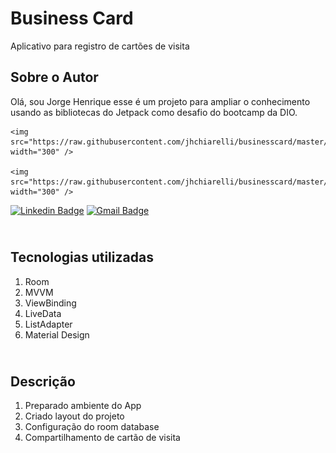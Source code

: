 # Business Card

Aplicativo para registro de cartões de visita

## Sobre o Autor
Olá, sou Jorge Henrique esse é um projeto para ampliar o conhecimento usando as bibliotecas do Jetpack como desafio do bootcamp da DIO.

<div class="center">

    <img src="https://raw.githubusercontent.com/jhchiarelli/businesscard/master/screenshots/Screenshot_1629224135.png" width="300" />

    <img src="https://raw.githubusercontent.com/jhchiarelli/businesscard/master/screenshots/Screenshot_1629224151.png" width="300" />

</div>

[![Linkedin Badge](https://img.shields.io/badge/-Jorge_H._Chiarelli-blue?style=flat-square&logo=Linkedin&logoColor=white&link=https://br.linkedin.com/in/jorge-henrique-chiarelli-399251217)](https://br.linkedin.com/in/jorge-henrique-chiarelli-399251217)  [![Gmail Badge](https://img.shields.io/badge/-jhcchiarelli@gmail.com-c14438?style=flat-square&logo=Gmail&logoColor=white&link=mailto:jhcchiarelli@gmail.com)](mailto:jhcchiarelli@gmail.com)

<!-- ![Screen Shot](https://raw.githubusercontent.com/jhchiarelli/businesscard/master/screenshots/Screenshot_1629224135.png) -->

<!-- ![Screen Shot](https://raw.githubusercontent.com/jhchiarelli/businesscard/master/screenshots/Screenshot_1629224151.png) -->

## <br />Tecnologias utilizadas
1. Room
2. MVVM
3. ViewBinding
4. LiveData
5. ListAdapter
6. Material Design

## <br />Descrição
1. Preparado ambiente do App
3. Criado layout do projeto
5. Configuração do room database
7. Compartilhamento de cartão de visita